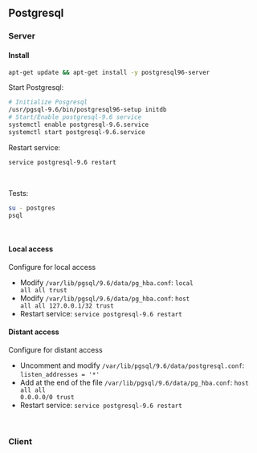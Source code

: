 ## Postgresql

### Server
#### Install

```bash
apt-get update && apt-get install -y postgresql96-server
```

Start Postgresql:
```bash
# Initialize Posgresql
/usr/pgsql-9.6/bin/postgresql96-setup initdb
# Start/Enable postgresql-9.6 service
systemctl enable postgresql-9.6.service
systemctl start postgresql-9.6.service
```

Restart service:
```bash
service postgresql-9.6 restart
```

<br/>

Tests:
```bash
su - postgres
psql
```

<br/>

#### Local access
Configure for local access
* Modify <code>/var/lib/pgsql/9.6/data/pg_hba.conf</code>: <code>local   all             all                                     trust</code>
* Modify <code>/var/lib/pgsql/9.6/data/pg_hba.conf</code>: <code>host    all             all             127.0.0.1/32            trust</code>
* Restart service: <code>service postgresql-9.6 restart</code>

#### Distant access
Configure for distant access
* Uncomment and modify <code>/var/lib/pgsql/9.6/data/postgresql.conf</code>: <code>listen_addresses = '*'</code>
* Add at the end of the file <code>/var/lib/pgsql/9.6/data/pg_hba.conf</code>: <code>host    all             all             0.0.0.0/0               trust</code>
* Restart service: <code>service postgresql-9.6 restart</code>

<br/>

### Client
